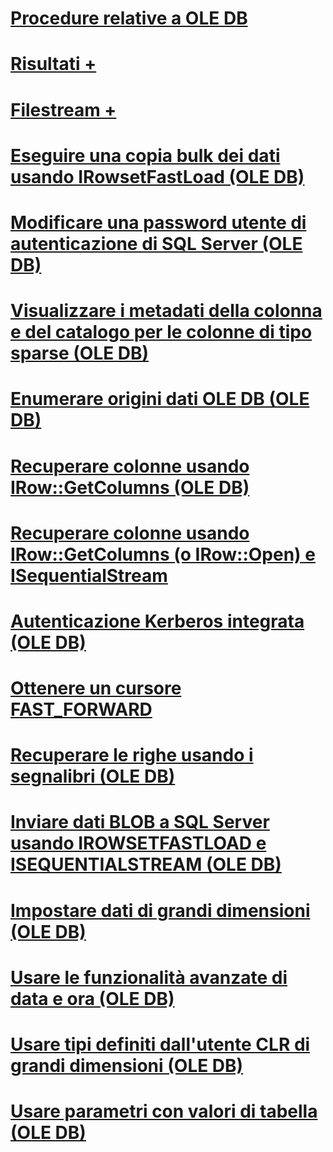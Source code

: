 # [Procedure relative a OLE DB](ole-db-how-to-topics.md)

# [Risultati +](../../relational-databases/native-client-ole-db-how-to/results/processing-results-how-to-topics-ole-db.md)
# [Filestream +](../../relational-databases/native-client-ole-db-how-to/filestream/filestream-and-ole-db.md)

# [Eseguire una copia bulk dei dati usando IRowsetFastLoad (OLE DB)](bulk-copy-data-using-irowsetfastload-ole-db.md)
# [Modificare una password utente di autenticazione di SQL Server (OLE DB)](change-a-sql-server-authentication-user-password-ole-db.md)
# [Visualizzare i metadati della colonna e del catalogo per le colonne di tipo sparse (OLE DB)](display-column-and-catalog-metadata-for-sparse-columns-ole-db.md)
# [Enumerare origini dati OLE DB (OLE DB)](enumerate-ole-db-data-sources-ole-db.md)
# [Recuperare colonne usando IRow::GetColumns (OLE DB)](fetch-columns-using-irow-getcolumns-ole-db.md)
# [Recuperare colonne usando IRow::GetColumns (o IRow::Open) e ISequentialStream](fetch-columns-using-irow-getcolumns-or-irow-open-and-isequentialstream.md)
# [Autenticazione Kerberos integrata (OLE DB)](integrated-kerberos-authentication-ole-db.md)
# [Ottenere un cursore FAST_FORWARD](obtain-a-fast-forward-cursor.md)
# [Recuperare le righe usando i segnalibri (OLE DB)](retrieve-rows-using-bookmarks-ole-db.md)
# [Inviare dati BLOB a SQL Server usando IROWSETFASTLOAD e ISEQUENTIALSTREAM (OLE DB)](send-blob-data-to-sql-server-using-irowsetfastload-and-isequentialstream-ole-db.md)
# [Impostare dati di grandi dimensioni (OLE DB)](set-large-data-ole-db.md)
# [Usare le funzionalità avanzate di data e ora (OLE DB)](use-enhanced-date-and-time-features-ole-db.md)
# [Usare tipi definiti dall'utente CLR di grandi dimensioni (OLE DB)](use-large-clr-udts-ole-db.md)
# [Usare parametri con valori di tabella (OLE DB)](use-table-valued-parameters-ole-db.md)
